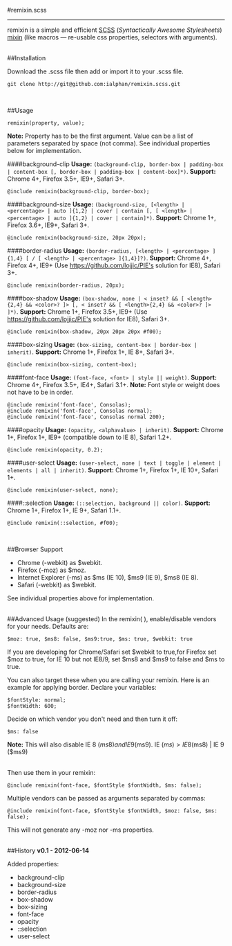 #remixin.scss
***
remixin is a simple and efficient [SCSS](http://sass-lang.com) (*Syntactically Awesome Stylesheets*) [mixin](http://sass-lang.com/docs/yardoc/file.SASS_REFERENCE.html#mixins) (like macros — re-usable css properties, selectors with arguments).
<br /><br />

##Installation

Download the .scss file then add or import it to your .scss file.

    git clone http://git@github.com:ialphan/remixin.scss.git
<br />

##Usage

	remixin(property, value);
	
**Note:** Property has to be the first argument. Value can be a list of parameters separated by space (not comma). See individual properties below for implementation.

####background-clip
**Usage:** `(background-clip, border-box | padding-box | content-box [, border-box | padding-box | content-box]*)`. 
**Support:** Chrome 4+, Firefox 3.5+, IE9+, Safari 3+.

    @include remixin(background-clip, border-box);


####background-size
**Usage:** `(background-size, [<length> | <percentage> | auto ]{1,2} | cover | contain [, [ <length> | <percentage> | auto ]{1,2} | cover | contain]*)`. 
**Support:** Chrome 1+, Firefox 3.6+, IE9+, Safari 3+.

    @include remixin(background-size, 20px 20px);


####border-radius
**Usage:** `(border-radius, [<length> | <percentage> ]{1,4} [ / [ <length> | <percentage> ]{1,4}]?)`. 
**Support:** Chrome 4+, Firefox 4+, IE9+ (Use https://github.com/lojjic/PIE's solution for IE8), Safari 3+.

    @include remixin(border-radius, 20px);


####box-shadow
**Usage:** `(box-shadow, none | < inset? && [ <length>{2,4} && <color>? ]> [, < inset? && [ <length>{2,4} && <color>? ]> ]*)`. 
**Support:** Chrome 1+, Firefox 3.5+, IE9+ (Use https://github.com/lojjic/PIE's solution for IE8), Safari 3+.

    @include remixin(box-shadow, 20px 20px 20px #f00);


####box-sizing
**Usage:** `(box-sizing, content-box | border-box | inherit)`. 
**Support:** Chrome 1+, Firefox 1+, IE 8+, Safari 3+.

    @include remixin(box-sizing, content-box);


####font-face
**Usage:** `(font-face, <font> | style || weight)`. 
**Support:** Chrome 4+, Firefox 3.5+, IE4+, Safari 3.1+. 
**Note:** Font style or weight does not have to be in order.

    @include remixin('font-face', Consolas);
    @include remixin('font-face', Consolas normal);
    @include remixin('font-face', Consolas normal 200);


####opacity
**Usage:** `(opacity, <alphavalue> | inherit)`. 
**Support:** Chrome 1+, Firefox 1+, IE9+ (compatible down to IE 8), Safari 1.2+.

    @include remixin(opacity, 0.2);


####user-select
**Usage:** `(user-select, none | text | toggle | element | elements | all | inherit)`. 
**Support:** Chrome 1+, Firefox 1+, IE 10+, Safari 1+.

    @include remixin(user-select, none);


####::selection
**Usage:** `(::selection, background || color)`. 
**Support:** Chrome 1+, Firefox 1+, IE 9+, Safari 1.1+.

    @include remixin(::selection, #f00);
<br />

##Browser Support
* Chrome (-webkit) as $webkit.
* Firefox (-moz) as $moz.
* Internet Explorer (-ms) as $ms (IE 10), $ms9 (IE 9), $ms8 (IE 8).
* Safari (-webkit) as $webkit.

See individual properties above for implementation.
<br /><br />

##Advanced Usage (suggested)
In the remixin( ), enable/disable vendors for your needs. Defaults are: 

	$moz: true, $ms8: false, $ms9:true, $ms: true, $webkit: true
	
If you are developing for Chrome/Safari set $webkit to true,for Firefox set $moz to true,
for IE 10 but not IE8/9, set $ms8 and $ms9 to false and $ms to true.


You can also target these when you are calling your remixin. Here is an example for applying border. Declare your variables:

    $fontStyle: normal;
    $fontWidth: 600;

Decide on which vendor you don't need and then turn it off:

    $ms: false
**Note:** This will also disable IE 8 ($ms8)  and IE 9 ($ms9). IE ($ms) > IE 8($ms8) | IE 9 ($ms9)

<br />
Then use them in your remixin:

    @include remixin(font-face, $fontStyle $fontWidth, $ms: false);


Multiple vendors can be passed as arguments separated by commas:

    @include remixin(font-face, $fontStyle $fontWidth, $moz: false, $ms: false);  

This will not generate any -moz nor -ms properties.
<br /><br />

##History
**v0.1 - 2012-06-14**

Added properties:

  * background-clip
  * background-size
  * border-radius
  * box-shadow
  * box-sizing
  * font-face
  * opacity
  * ::selection
  * user-select
